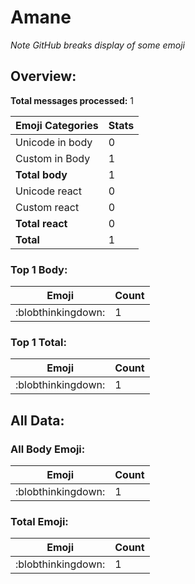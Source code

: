 # Amane

*Note GitHub breaks display of some emoji*

## Overview:

**Total messages processed:** 1

Emoji Categories | Stats
-------|--------
Unicode in body | 0
Custom in Body | 1
**Total body** | 1
Unicode react | 0
Custom react | 0
**Total react** | 0
**Total** | 1

### Top 1 Body:

Emoji | Count
-------|--------
:blobthinkingdown: | 1

### Top 1 Total:

Emoji | Count
-------|--------
:blobthinkingdown: | 1

## All Data:

### All Body Emoji:

Emoji | Count
-------|--------
:blobthinkingdown: | 1

### Total Emoji:

Emoji | Count
-------|--------
:blobthinkingdown: | 1

